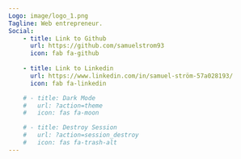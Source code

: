```yaml
---
Logo: image/logo_1.png
Tagline: Web entrepreneur.
Social:
    - title: Link to Github
      url: https://github.com/samuelstrom93
      icon: fab fa-github
    
    - title: Link to Linkedin
      url: https://www.linkedin.com/in/samuel-ström-57a028193/
      icon: fab fa-linkedin

    # - title: Dark Mode
    #   url: ?action=theme
    #   icon: fas fa-moon

    # - title: Destroy Session
    #   url: ?action=session_destroy
    #   icon: fas fa-trash-alt
---
```

